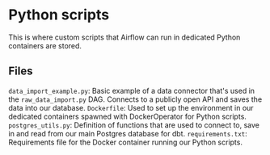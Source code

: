 # Python scripts
This is where custom scripts that Airflow can run in dedicated Python containers are stored.

## Files
`data_import_example.py`: Basic example of a data connector that's used in the `raw_data_import.py` DAG. Connects to a publicly open API and saves the data into our database.
`Dockerfile`: Used to set up the environment in our dedicated containers spawned with DockerOperator for Python scripts.
`postgres_utils.py`: Definition of functions that are used to connect to, save in and read from our main Postgres database for dbt.
`requirements.txt`: Requirements file for the Docker container running our Python scripts.
